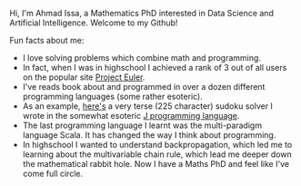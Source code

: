 <!---
- 👋 Hi, I’m @AhmadIssa0
- 👀 I’m interested in ...
- 🌱 I’m currently learning ...
- 💞️ I’m looking to collaborate on ...
- 📫 How to reach me ...


AhmadIssa0/AhmadIssa0 is a ✨ special ✨ repository because its `README.md` (this file) appears on your GitHub profile.
You can click the Preview link to take a look at your changes.
--->

Hi, I'm Ahmad Issa, a Mathematics PhD interested in Data Science and Artificial Intelligence. Welcome to my Github!

Fun facts about me:
- I love solving problems which combine math and programming. 
- In fact, when I was in highschool I achieved a rank of 3 out of all users on the popular site [Project Euler](https://projecteuler.net/).
- I've reads book about and programmed in over a dozen different programming languages (some rather esoteric). 
- As an example, [here's](https://github.com/AhmadIssa0/JSudokuSolver) a very terse (225 character) sudoku solver I wrote in the somewhat esoteric [J programming language](https://en.wikipedia.org/wiki/J_(programming_language)).
- The last programming language I learnt was the multi-paradigm language Scala. It has changed the way I think about programming.
- In highschool I wanted to understand backpropagation, which led me to learning about the multivariable chain rule, which lead me deeper down the mathematical rabbit hole. Now I have a Maths PhD and feel like I've come full circle.
